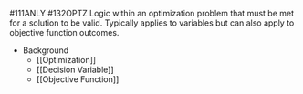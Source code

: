 #111ANLY #132OPTZ 
Logic within an optimization problem that must be met for a solution to be valid. Typically applies to variables but can also apply to objective function outcomes.

- Background
	- [[Optimization]]
	- [[Decision Variable]]
	- [[Objective Function]]